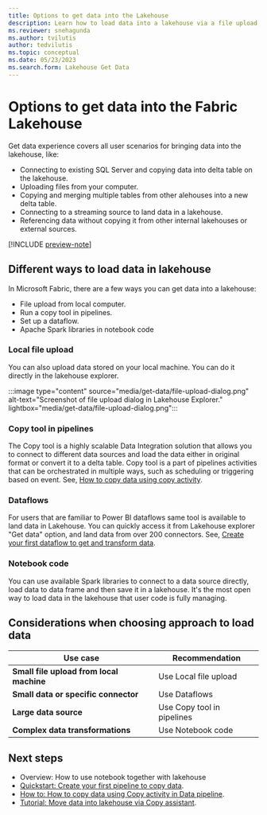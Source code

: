 ```yaml
---
title: Options to get data into the Lakehouse
description: Learn how to load data into a lakehouse via a file upload, Apache Spark libraries in notebook code, and the copy tool in pipelines.
ms.reviewer: snehagunda
ms.author: tvilutis
author: tedvilutis
ms.topic: conceptual
ms.date: 05/23/2023
ms.search.form: Lakehouse Get Data
---
```


# Options to get data into the Fabric Lakehouse

Get data experience covers all user scenarios for bringing data into the lakehouse, like:

- Connecting to existing SQL Server and copying data into delta table on the lakehouse.
- Uploading files from your computer.
- Copying and merging multiple tables from other alehouses into a new delta table.
- Connecting to a streaming source to land data in a lakehouse.
- Referencing data without copying it from other internal lakehouses or external sources.

[!INCLUDE [preview-note](../includes/preview-note.md)]

## Different ways to load data in lakehouse

In Microsoft Fabric, there are a few ways you can get data into a lakehouse:

- File upload from local computer.
- Run a copy tool in pipelines.
- Set up a dataflow.
- Apache Spark libraries in notebook code

### Local file upload

You can also upload data stored on your local machine. You can do it directly in the lakehouse explorer.

:::image type="content" source="media/get-data/file-upload-dialog.png" alt-text="Screenshot of file upload dialog in Lakehouse Explorer." lightbox="media/get-data/file-upload-dialog.png":::

### Copy tool in pipelines

The Copy tool is a highly scalable Data Integration solution that allows you to connect to different data sources and load the data either in original format or convert it to a delta table. Copy tool is a part of pipelines activities that can be orchestrated in multiple ways, such as scheduling or triggering based on event. See, [How to copy data using copy activity](../data-factory/copy-data-activity.md).

### Dataflows

For users that are familiar to Power BI dataflows same tool is available to land data in Lakehouse. You can quickly access it from Lakehouse explorer "Get data" option, and land data from over 200 connectors. See, [Create your first dataflow to get and transform data](../data-factory/create-first-dataflow-gen2.md).

### Notebook code

You can use available Spark libraries to connect to a data source directly, load data to data frame and then save it in a lakehouse. It's the most open way to load data in the lakehouse that user code is fully managing.

## Considerations when choosing approach to load data

| **Use case** | **Recommendation** |
|---|---|
| **Small file upload from local machine** | Use Local file upload |
| **Small data or specific connector** | Use Dataflows |
| **Large data source** | Use Copy tool in pipelines |
| **Complex data transformations** | Use Notebook code |

## Next steps

- Overview: How to use notebook together with lakehouse
- [Quickstart: Create your first pipeline to copy data](../data-factory/create-first-pipeline-with-sample-data.md).
- [How to: How to copy data using Copy activity in Data pipeline](../data-factory/copy-data-activity.md).
- [Tutorial: Move data into lakehouse via Copy assistant](../data-factory/tutorial-move-data-lakehouse-copy-assistant.md).
